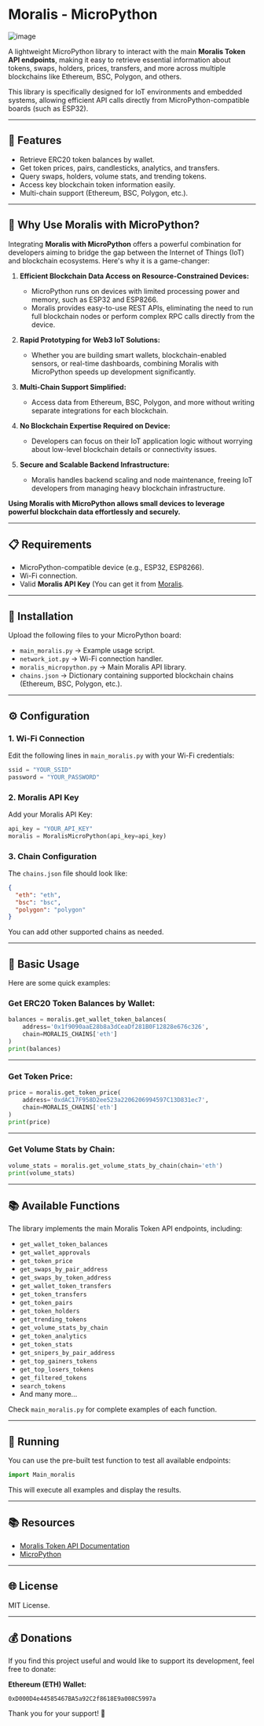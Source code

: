 # Moralis - MicroPython

![image](https://github.com/user-attachments/assets/59e9277a-826e-4ab2-bd05-d2ef84b6054e)


A lightweight MicroPython library to interact with the main **Moralis Token API endpoints**, making it easy to retrieve essential information about tokens, swaps, holders, prices, transfers, and more across multiple blockchains like Ethereum, BSC, Polygon, and others.

This library is specifically designed for IoT environments and embedded systems, allowing efficient API calls directly from MicroPython-compatible boards (such as ESP32).

---

## 🚀 Features

- Retrieve ERC20 token balances by wallet.
- Get token prices, pairs, candlesticks, analytics, and transfers.
- Query swaps, holders, volume stats, and trending tokens.
- Access key blockchain token information easily.
- Multi-chain support (Ethereum, BSC, Polygon, etc.).

---

## 🚀 Why Use Moralis with MicroPython?

Integrating **Moralis with MicroPython** offers a powerful combination for developers aiming to bridge the gap between the Internet of Things (IoT) and blockchain ecosystems. Here's why it is a game-changer:

1. **Efficient Blockchain Data Access on Resource-Constrained Devices:**
   - MicroPython runs on devices with limited processing power and memory, such as ESP32 and ESP8266.
   - Moralis provides easy-to-use REST APIs, eliminating the need to run full blockchain nodes or perform complex RPC calls directly from the device.

2. **Rapid Prototyping for Web3 IoT Solutions:**
   - Whether you are building smart wallets, blockchain-enabled sensors, or real-time dashboards, combining Moralis with MicroPython speeds up development significantly.

3. **Multi-Chain Support Simplified:**
   - Access data from Ethereum, BSC, Polygon, and more without writing separate integrations for each blockchain.

4. **No Blockchain Expertise Required on Device:**
   - Developers can focus on their IoT application logic without worrying about low-level blockchain details or connectivity issues.

5. **Secure and Scalable Backend Infrastructure:**
   - Moralis handles backend scaling and node maintenance, freeing IoT developers from managing heavy blockchain infrastructure.

**Using Moralis with MicroPython allows small devices to leverage powerful blockchain data effortlessly and securely.**

---

## 📋 Requirements

- MicroPython-compatible device (e.g., ESP32, ESP8266).
- Wi-Fi connection.
- Valid **Moralis API Key** (You can get it from [Moralis](https://developers.moralis.com/).
---

## 📂 Installation

Upload the following files to your MicroPython board:

- `main_moralis.py` → Example usage script.
- `network_iot.py` → Wi-Fi connection handler.
- `moralis_micropython.py` → Main Moralis API library.
- `chains.json` → Dictionary containing supported blockchain chains (Ethereum, BSC, Polygon, etc.).

---

## ⚙️ Configuration

### 1. Wi-Fi Connection

Edit the following lines in `main_moralis.py` with your Wi-Fi credentials:

```python
ssid = "YOUR_SSID"
password = "YOUR_PASSWORD"
```

### 2. Moralis API Key

Add your Moralis API Key:

```python
api_key = "YOUR_API_KEY"
moralis = MoralisMicroPython(api_key=api_key)
```

### 3. Chain Configuration

The `chains.json` file should look like:

```json
{
  "eth": "eth",
  "bsc": "bsc",
  "polygon": "polygon"
}
```

You can add other supported chains as needed.

---

## 📝 Basic Usage

Here are some quick examples:

### Get ERC20 Token Balances by Wallet:

```python
balances = moralis.get_wallet_token_balances(
    address='0x1f9090aaE28b8a3dCeaDf281B0F12828e676c326',
    chain=MORALIS_CHAINS['eth']
)
print(balances)
```

---

### Get Token Price:

```python
price = moralis.get_token_price(
    address='0xdAC17F958D2ee523a2206206994597C13D831ec7',
    chain=MORALIS_CHAINS['eth']
)
print(price)
```

---

### Get Volume Stats by Chain:

```python
volume_stats = moralis.get_volume_stats_by_chain(chain='eth')
print(volume_stats)
```

---

## 📚 Available Functions

The library implements the main Moralis Token API endpoints, including:

- `get_wallet_token_balances`
- `get_wallet_approvals`
- `get_token_price`
- `get_swaps_by_pair_address`
- `get_swaps_by_token_address`
- `get_wallet_token_transfers`
- `get_token_transfers`
- `get_token_pairs`
- `get_token_holders`
- `get_trending_tokens`
- `get_volume_stats_by_chain`
- `get_token_analytics`
- `get_token_stats`
- `get_snipers_by_pair_address`
- `get_top_gainers_tokens`
- `get_top_losers_tokens`
- `get_filtered_tokens`
- `search_tokens`
- And many more...

Check `main_moralis.py` for complete examples of each function.

---

## 📅 Running

You can use the pre-built test function to test all available endpoints:

```python
import Main_moralis
```

This will execute all examples and display the results.

---

## 📚 Resources

- [Moralis Token API Documentation](https://docs.moralis.com/web3-data-api/evm/reference/token-api)
- [MicroPython](https://micropython.org/)
---

## 🌐 License

MIT License.

---

## 💰 Donations

If you find this project useful and would like to support its development, feel free to donate:

**Ethereum (ETH) Wallet:**

`0xD000D4e44585467BA5a92C2f8618E9a008C5997a`

Thank you for your support! 🙌

